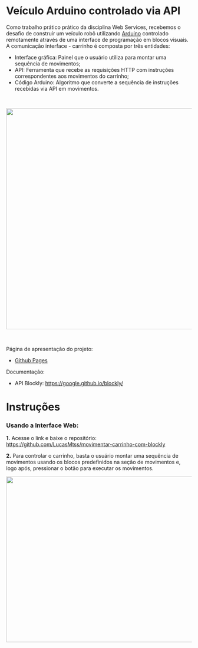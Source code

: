 # Veículo Arduino controlado via API

Como trabalho prático prático da disciplina Web Services, recebemos o desafio de construir um veículo robô utilizando [Arduino](https://www.arduino.cc/) controlado remotamente através de uma interface de programação em blocos visuais. A comunicação interface - carrinho é composta por três entidades:

   - Interface gráfica: Painel que o usuário utiliza para montar uma sequência de movimentos;
   - API: Ferramenta que recebe as requisições HTTP com instruções correspondentes aos movimentos do carrinho;
   - Código Arduino: Algoritmo que converte a sequência de instruções recebidas via API em movimentos.

<br/>

<p align="center">
   <img src="https://user-images.githubusercontent.com/44274148/211443363-f22caaee-1656-43d2-be30-152c6d5e9cab.png" width="600">
</p>

<br/>

Página de apresentação do projeto:
   - [Github Pages](https://carenferreira.github.io/)

Documentação:

  - API Blockly: https://google.github.io/blockly/
  
# Instruções

### Usando a Interface Web:

**1.** Acesse o link e baixe o repositório: https://github.com/LucasMtss/movimentar-carrinho-com-blockly

**2.** Para controlar o carrinho, basta o usuário montar uma sequência de movimentos usando os blocos predefinidos na seção de movimentos e, logo após, pressionar o botão para executar os movimentos.

<p align="center">
   <img src="https://user-images.githubusercontent.com/44274148/211440689-5d84c0cc-79fb-4003-abd2-b7ded8789105.png" width="900" height="450">
</p>

